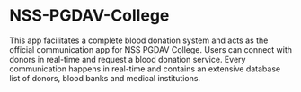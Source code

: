 # NSS-PGDAV-College

This app facilitates a complete blood donation system and acts as the official communication app for NSS PGDAV College. Users can connect with donors in real-time and request a blood donation service. Every communication happens in real-time and contains an extensive database list of donors, blood banks and medical institutions.
